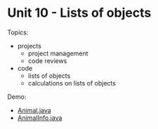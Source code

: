 # Unit 10 - Lists of objects

Topics:

- projects
    - project management
    - code reviews
- code
    - lists of objects
    - calculations on lists of objects


Demo: 

- <a href="../unit10_demo/Animal.java">Animal.java</a>
- <a href="../unit10_demo/AnimalInfo.java">AnimalInfo.java</a>

